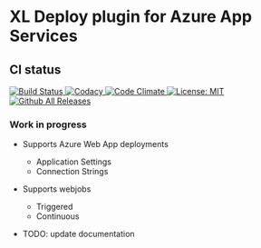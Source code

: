 # XL Deploy plugin for Azure App Services #

## CI status ##

[![Build Status][xld-azure-app-services-plugin-travis-image] ][xld-azure-app-services-plugin-travis-url]
[![Codacy][xld-azure-app-services-plugin-codacy-image] ][xld-azure-app-services-plugin-codacy-url]
[![Code Climate][xld-azure-app-services-plugin-code-climate-image] ][xld-azure-app-services-plugin-code-climate-url]
[![License: MIT][xld-azure-app-services-plugin-license-image] ][xld-azure-app-services-plugin-license-url]
[![Github All Releases][xld-azure-app-services-plugin-downloads-image] ]()


[xld-azure-app-services-plugin-travis-image]: https://travis-ci.org/xebialabs-community/xld-azure-app-services-plugin.svg?branch=master
[xld-azure-app-services-plugin-travis-url]: https://travis-ci.org/xebialabs-community/xld-azure-app-services-plugin
[xld-azure-app-services-plugin-codacy-image]: https://api.codacy.com/project/badge/Grade/57314806d4eb4f6a855707edc6c8ef75
[xld-azure-app-services-plugin-codacy-url]: https://www.codacy.com/app/joris-dewinne/xld-azure-app-services-plugin
[xld-azure-app-services-plugin-code-climate-image]: https://codeclimate.com/github/xebialabs-community/xld-azure-app-services-plugin/badges/gpa.svg
[xld-azure-app-services-plugin-code-climate-url]: https://codeclimate.com/github/xebialabs-community/xld-azure-app-services-plugin
[xld-azure-app-services-plugin-license-image]: https://img.shields.io/badge/License-MIT-yellow.svg
[xld-azure-app-services-plugin-license-url]: https://opensource.org/licenses/MIT
[xld-azure-app-services-plugin-downloads-image]: https://img.shields.io/github/downloads/xebialabs-community/xld-azure-app-services-plugin/total.svg


### Work in progress

* Supports Azure Web App deployments
	* Application Settings
	* Connection Strings
* Supports webjobs
	* Triggered
	* Continuous

	 
* TODO: update documentation
